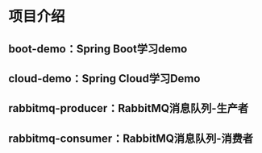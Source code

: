 # 项目介绍
## boot-demo：Spring Boot学习demo
## cloud-demo：Spring Cloud学习Demo
## rabbitmq-producer：RabbitMQ消息队列-生产者
## rabbitmq-consumer：RabbitMQ消息队列-消费者
